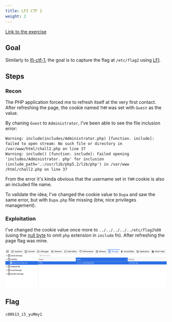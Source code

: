 ```yaml
---
title: LFI CTF 2
weight: 2
---
```


[Link to the exercise](https://tryhackme.com/room/fileinc)

## Goal

Similarly to [lfi-ctf-1](/knowledge/offsec/write-ups/thm/lfi-ctf-1), the goal is to capture the flag at `/etc/flag2` using [LFI](/knowledge/offsec/pentesting/LFI.md).

## Steps

### Recon

The PHP application forced me to refresh itself at the very first contact. After refreshing the page, the cookie named `THM` was set with `Guest` as the value.

By chaning `Guest` to `Administrator`, I've been able to see the file inclusion error:

```
Warning: include(includes/Administrator.php) [function. include]: failed to open stream: No such file or directory in /var/www/html/chall2.php on line 37
Warning: include() [function. include]: Failed opening 'includes/Administrator. php' for inclusion (include_path='.:/usr/lib/php5.2/lib/php') in /var/www
/html/chall2.php on line 37
```

From the error it's kinda obvious that the username set in `THM` cookie is also an included file name.

To validate the idea, I've changed the cookie value to `Dupa` and saw the same error, but with `Dupa.php` file missing (btw, nice privileges management).

### Exploitation

I've changed the cookie value once more to `../../../../../etc/flag2%00` (using the [null byte](/knowledge/offsec/pentesting/null-byte.md) to omit `php` extension in `include` fn). After refreshing the page flag was mine.

![Screenshot 2023-01-04 at 17.01.28](/public/Screenshot%202023-01-04%20at%2017.01.28.png)

## Flag

`c00k13_i5_yuMmy1`
